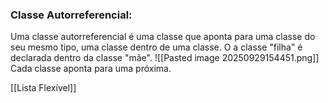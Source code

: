 ### Classe Autorreferencial:
Uma classe autorreferencial é uma classe que aponta para uma classe do seu mesmo tipo, uma classe dentro de uma classe. O a classe "filha" é declarada dentro da classe "mãe".
![[Pasted image 20250929154451.png]]
Cada classe aponta para uma próxima.

[[Lista Flexível]]
